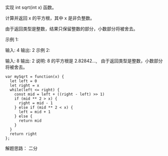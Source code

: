 实现 int sqrt(int x) 函数。

计算并返回 x 的平方根，其中 x 是非负整数。

由于返回类型是整数，结果只保留整数的部分，小数部分将被舍去。

示例 1:

输入: 4
输出: 2
示例 2:

输入: 8
输出: 2
说明: 8 的平方根是 2.82842..., 
     由于返回类型是整数，小数部分将被舍去。

```
var mySqrt = function(x) {
  let left = 0
  let right = x
  while(left <= right) {
    const mid = left + ((right - left) >> 1)
    if (mid ** 2 > x) {
      right = mid - 1
    } else if (mid ** 2 < x) {
      left = mid + 1
    } else {
      return mid
    }
  }
  return right
};
```

解题思路： 二分